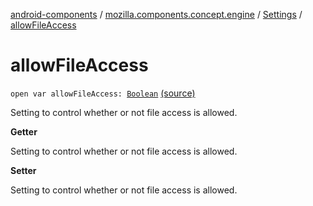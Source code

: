 [android-components](../../index.md) / [mozilla.components.concept.engine](../index.md) / [Settings](index.md) / [allowFileAccess](./allow-file-access.md)

# allowFileAccess

`open var allowFileAccess: `[`Boolean`](https://kotlinlang.org/api/latest/jvm/stdlib/kotlin/-boolean/index.html) [(source)](https://github.com/mozilla-mobile/android-components/blob/master/components/concept/engine/src/main/java/mozilla/components/concept/engine/Settings.kt#L89)

Setting to control whether or not file access is allowed.

**Getter**

Setting to control whether or not file access is allowed.

**Setter**

Setting to control whether or not file access is allowed.

